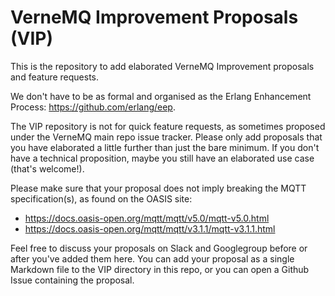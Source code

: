 # VerneMQ Improvement Proposals (VIP)

This is the repository to add elaborated VerneMQ Improvement proposals and feature requests.

We don't have to be as formal and organised as the Erlang Enhancement Process: https://github.com/erlang/eep.

The VIP repository is not for quick feature requests, as sometimes proposed under the VerneMQ main repo issue tracker. Please only add proposals that you have elaborated a little further than just the bare minimum. If you don't have a technical proposition, maybe you still have an elaborated use case (that's welcome!).

Please make sure that your proposal does not imply breaking the MQTT specification(s), as found on the OASIS site:
-  https://docs.oasis-open.org/mqtt/mqtt/v5.0/mqtt-v5.0.html
-  https://docs.oasis-open.org/mqtt/mqtt/v3.1.1/mqtt-v3.1.1.html

Feel free to discuss your proposals on Slack and Googlegroup before or after you've added them here. You can add your proposal as a single Markdown file to the VIP directory in this repo, or you can open a Github Issue containing the proposal.
